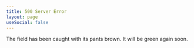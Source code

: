 ```yaml
---
title: 500 Server Error
layout: page
useSocial: false
---
```

The field has been caught with its pants brown. It will be green again soon.

